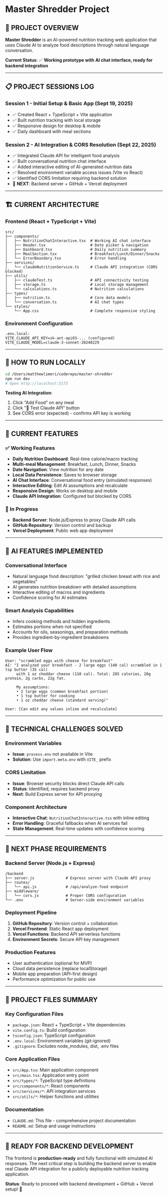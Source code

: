 # Master Shredder Project

## 🎯 PROJECT OVERVIEW

**Master Shredder** is an AI-powered nutrition tracking web application that uses Claude AI to analyze food descriptions through natural language conversation.

**Current Status**: ✅ **Working prototype with AI chat interface, ready for backend integration**

---

## 📋 PROJECT SESSIONS LOG

### Session 1 - Initial Setup & Basic App (Sept 19, 2025)
- ✅ Created React + TypeScript + Vite application
- ✅ Built nutrition tracking with local storage
- ✅ Responsive design for desktop & mobile
- ✅ Daily dashboard with meal sections

### Session 2 - AI Integration & CORS Resolution (Sept 22, 2025)
- ✅ Integrated Claude API for intelligent food analysis
- ✅ Built conversational nutrition chat interface
- ✅ Added interactive editing of AI-generated nutrition data
- ✅ Resolved environment variable access issues (Vite vs React)
- ✅ Identified CORS limitation requiring backend solution
- 🔄 **NEXT**: Backend server + GitHub + Vercel deployment

---

## 🏗️ CURRENT ARCHITECTURE

### Frontend (React + TypeScript + Vite)
```
src/
├── components/
│   ├── NutritionChatInteractive.tsx  # Working AI chat interface
│   ├── Header.tsx                    # Date picker & navigation
│   ├── Dashboard.tsx                 # Daily nutrition summary
│   ├── MealSection.tsx               # Breakfast/Lunch/Dinner/Snacks
│   └── ErrorBoundary.tsx             # Error handling
├── services/
│   └── claudeNutritionService.ts     # Claude API integration (CORS blocked)
├── utils/
│   ├── claudeTest.ts                 # API connectivity testing
│   ├── storage.ts                    # Local storage management
│   └── calculations.ts               # Nutrition calculations
├── types/
│   ├── nutrition.ts                  # Core data models
│   └── conversation.ts               # AI chat types
└── styles/
    └── App.css                       # Complete responsive styling
```

### Environment Configuration
```
.env.local:
VITE_CLAUDE_API_KEY=sk-ant-api03-... (configured)
VITE_CLAUDE_MODEL=claude-3-sonnet-20240229
```

---

## 🚀 HOW TO RUN LOCALLY

```bash
cd /Users/matthewlimeri/coderepo/master-shredder
npm run dev
# Open http://localhost:5173
```

**Testing AI Integration**:
1. Click "Add Food" on any meal
2. Click "🧪 Test Claude API" button
3. See CORS error (expected) - confirms API key is working

---

## 🎯 CURRENT FEATURES

### ✅ Working Features
- **Daily Nutrition Dashboard**: Real-time calorie/macro tracking
- **Multi-meal Management**: Breakfast, Lunch, Dinner, Snacks
- **Date Navigation**: View nutrition for any date
- **Local Data Persistence**: Saves to browser storage
- **AI Chat Interface**: Conversational food entry (simulated responses)
- **Interactive Editing**: Edit AI assumptions and recalculate
- **Responsive Design**: Works on desktop and mobile
- **Claude API Integration**: Configured but blocked by CORS

### 🔄 In Progress
- **Backend Server**: Node.js/Express to proxy Claude API calls
- **GitHub Repository**: Version control and backup
- **Vercel Deployment**: Public web app deployment

---

## 🧠 AI FEATURES IMPLEMENTED

### Conversational Interface
- Natural language food description: "grilled chicken breast with rice and vegetables"
- AI generates nutrition breakdown with detailed assumptions
- Interactive editing of macros and ingredients
- Confidence scoring for AI estimates

### Smart Analysis Capabilities
- Infers cooking methods and hidden ingredients
- Estimates portions when not specified
- Accounts for oils, seasonings, and preparation methods
- Provides ingredient-by-ingredient breakdowns

### Example User Flow
```
User: "scrambled eggs with cheese for breakfast"
AI: "I analyzed your breakfast - 2 large eggs (140 cal) scrambled in 1 tsp butter (35 cal)
     with 1 oz cheddar cheese (110 cal). Total: 285 calories, 20g protein, 2g carbs, 22g fat.

     My assumptions:
     • 2 large eggs (common breakfast portion)
     • 1 tsp butter for cooking
     • 1 oz cheddar cheese (standard serving)"

User: [Can edit any values inline and recalculate]
```

---

## 🔧 TECHNICAL CHALLENGES SOLVED

### Environment Variables
- **Issue**: `process.env` not available in Vite
- **Solution**: Use `import.meta.env` with `VITE_` prefix

### CORS Limitation
- **Issue**: Browser security blocks direct Claude API calls
- **Status**: Identified, requires backend proxy
- **Next**: Build Express server for API proxying

### Component Architecture
- **Interactive Chat**: `NutritionChatInteractive.tsx` with inline editing
- **Error Handling**: Graceful fallbacks when AI services fail
- **State Management**: Real-time updates with confidence scoring

---

## 🎯 NEXT PHASE REQUIREMENTS

### Backend Server (Node.js + Express)
```
/backend
├── server.js              # Express server with Claude API proxy
├── routes/
│   └── api.js             # /api/analyze-food endpoint
├── middleware/
│   └── cors.js            # Proper CORS configuration
└── .env                   # Server-side environment variables
```

### Deployment Pipeline
1. **GitHub Repository**: Version control + collaboration
2. **Vercel Frontend**: Static React app deployment
3. **Vercel Functions**: Backend API serverless functions
4. **Environment Secrets**: Secure API key management

### Production Features
- User authentication (optional for MVP)
- Cloud data persistence (replace localStorage)
- Mobile app preparation (API-first design)
- Performance optimization for public use

---

## 📁 PROJECT FILES SUMMARY

### Key Configuration Files
- `package.json`: React + TypeScript + Vite dependencies
- `vite.config.ts`: Build configuration
- `tsconfig.json`: TypeScript configuration
- `.env.local`: Environment variables (git-ignored)
- `.gitignore`: Excludes node_modules, dist, .env files

### Core Application Files
- `src/App.tsx`: Main application component
- `src/main.tsx`: Application entry point
- `src/types/*`: TypeScript type definitions
- `src/components/*`: React components
- `src/services/*`: API integration services
- `src/utils/*`: Helper functions and utilities

### Documentation
- `CLAUDE.md`: This file - comprehensive project documentation
- `README.md`: Setup and usage instructions

---

## 🚀 READY FOR BACKEND DEVELOPMENT

The frontend is **production-ready** and fully functional with simulated AI responses. The next critical step is building the backend server to enable real Claude API integration for a publicly deployable nutrition tracking application.

**Status**: Ready to proceed with backend development + GitHub + Vercel setup! 🎯